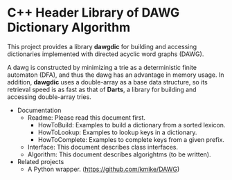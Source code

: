 C++ Header Library of DAWG Dictionary Algorithm
==========

This project provides a library **dawgdic** for building and accessing dictionaries implemented with directed acyclic word graphs (DAWG).

A dawg is constructed by minimizing a trie as a deterministic finite automaton (DFA), and thus the dawg has an advantage in memory usage. In addition, **dawgdic** uses a double-array as a base data structure, so its retrieval speed is as fast as that of **Darts**, a library for building and accessing double-array tries.

* Documentation
  * Readme: Please read this document first.
    * HowToBuild: Examples to build a dictionary from a sorted lexicon.
    * HowToLookup: Examples to lookup keys in a dictionary.
    * HowToComplete: Examples to complete keys from a given prefix. 
  * Interface: This document describes class interfaces.
  * Algorithm: This document describes algorightms (to be written). 
* Related projects
  * A Python wrapper. (https://github.com/kmike/DAWG) 
